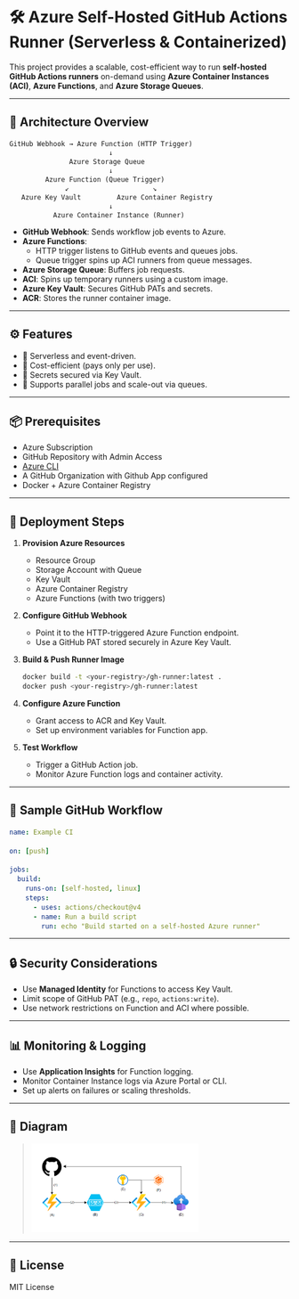 # 🛠️ Azure Self-Hosted GitHub Actions Runner (Serverless & Containerized)

This project provides a scalable, cost-efficient way to run **self-hosted GitHub Actions runners** on-demand using **Azure Container Instances (ACI)**, **Azure Functions**, and **Azure Storage Queues**.

---

## 📐 Architecture Overview

```plaintext
GitHub Webhook → Azure Function (HTTP Trigger)
                         ↓
               Azure Storage Queue
                         ↓
         Azure Function (Queue Trigger)
              ↙                     ↘
   Azure Key Vault         Azure Container Registry
                         ↓
           Azure Container Instance (Runner)
```

- **GitHub Webhook**: Sends workflow job events to Azure.
- **Azure Functions**: 
  - HTTP trigger listens to GitHub events and queues jobs.
  - Queue trigger spins up ACI runners from queue messages.
- **Azure Storage Queue**: Buffers job requests.
- **ACI**: Spins up temporary runners using a custom image.
- **Azure Key Vault**: Secures GitHub PATs and secrets.
- **ACR**: Stores the runner container image.

---

## ⚙️ Features

- 🧠 Serverless and event-driven.
- 💸 Cost-efficient (pays only per use).
- 🔐 Secrets secured via Key Vault.
- 🚀 Supports parallel jobs and scale-out via queues.

---

## 📦 Prerequisites

- Azure Subscription
- GitHub Repository with Admin Access
- [Azure CLI](https://learn.microsoft.com/en-us/cli/azure/install-azure-cli)
- A GitHub Organization with Github App configured
- Docker + Azure Container Registry

---

## 🚀 Deployment Steps

1. **Provision Azure Resources**
   - Resource Group
   - Storage Account with Queue
   - Key Vault
   - Azure Container Registry
   - Azure Functions (with two triggers)

2. **Configure GitHub Webhook**
   - Point it to the HTTP-triggered Azure Function endpoint.
   - Use a GitHub PAT stored securely in Azure Key Vault.

3. **Build & Push Runner Image**
   ```bash
   docker build -t <your-registry>/gh-runner:latest .
   docker push <your-registry>/gh-runner:latest
   ```

4. **Configure Azure Function**
   - Grant access to ACR and Key Vault.
   - Set up environment variables for Function app.

5. **Test Workflow**
   - Trigger a GitHub Action job.
   - Monitor Azure Function logs and container activity.

---

## 🧪 Sample GitHub Workflow

```yaml
name: Example CI

on: [push]

jobs:
  build:
    runs-on: [self-hosted, linux]
    steps:
      - uses: actions/checkout@v4
      - name: Run a build script
        run: echo "Build started on a self-hosted Azure runner"
```

---

## 🔒 Security Considerations

- Use **Managed Identity** for Functions to access Key Vault.
- Limit scope of GitHub PAT (e.g., `repo`, `actions:write`).
- Use network restrictions on Function and ACI where possible.

---

## 📊 Monitoring & Logging

- Use **Application Insights** for Function logging.
- Monitor Container Instance logs via Azure Portal or CLI.
- Set up alerts on failures or scaling thresholds.

---

## 📁 Diagram

> <img src="design_diagram.png" width="300" />

---

## 📄 License

MIT License
